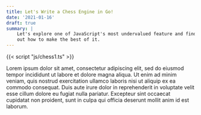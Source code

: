 ```yaml
---
title: Let's Write a Chess Engine in Go!
date: '2021-01-16'
draft: true
summary: |
    Let's explore one of JavaScript's most undervalued feature and find
    out how to make the best of it.
---
```


<script defer type='module' src='https://cdn.skypack.dev/chessboard-element'></script>
{{< script "js/chess1.ts" >}}

Lorem ipsum dolor sit amet, consectetur adipiscing elit, sed do eiusmod tempor incididunt ut labore
et dolore magna aliqua. Ut enim ad minim veniam, quis nostrud exercitation ullamco laboris nisi ut
aliquip ex ea commodo consequat. Duis aute irure dolor in reprehenderit in voluptate velit esse
cillum dolore eu fugiat nulla pariatur. Excepteur sint occaecat cupidatat non proident, sunt in
culpa qui officia deserunt mollit anim id est laborum.

<figure class='max-w-lg'>
    <chess-board id='intro'
        position='start'
        draggable-pieces>
    </chess-board>
</figure>
